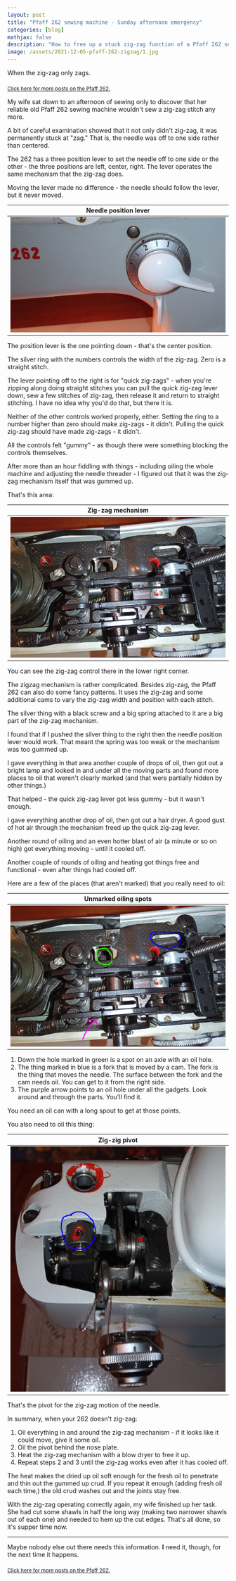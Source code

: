 ```yaml
---
layout: post
title: "Pfaff 262 sewing machine - Sunday afternoon emergency"
categories: [blog]
mathjax: false
description: "How to free up a stuck zig-zag function of a Pfaff 262 sewing machine"
image: /assets/2021-12-05-pfaff-262-zigzag/1.jpg
--- 
```

When the zig-zag only zags.

<sub>[Click here for more posts on the Pfaff 262.](pfaff-262-toc)</sub>

My wife sat down to an afternoon of sewing only to discover that her reliable old Pfaff 262 sewing machine wouldn't sew a zig-zag stitch any more.

A bit of careful examination showed that it not only didn't zig-zag, it was permanently stuck at "zag."  That is, the needle was off to one side rather than centered.

The 262 has a three position lever to set the needle off to one side or the other - the three positions are left, center, right.  The lever operates the same mechanism that the zig-zag does.

Moving the lever made no difference - the needle should follow the lever, but it never moved.

|Needle position lever|
|---------------------|
|![Needle position lever](/assets/2021-12-05-pfaff-262-zigzag/1.jpg)|

The position lever is the one pointing down - that's the center position.

The silver ring with the numbers controls the width of the zig-zag.  Zero is a straight stitch.

The lever pointing off to the right is for "quick zig-zags" - when you're zipping along doing straight stitches you can pull the quick zig-zag lever down, sew a few stitches of zig-zag, then release it and return to straight stitching.  I have no idea why you'd do that, but there it is.

Neither of the other controls worked properly, either.  Setting the ring to a number higher than zero should make zig-zags - it didn't.  Pulling the quick zig-zag should have made zig-zags - it didn't.

All the controls felt "gummy" - as though there were something blocking the controls themselves.

After more than an hour fiddling with things - including oiling the whole machine and adjusting the needle threader - I figured out that it was the zig-zag mechanism itself that was gummed up.

That's this area:

|Zig-zag mechanism|
|---------------------|
|![Zig-zag mechanism](/assets/2021-12-05-pfaff-262-zigzag/2.jpg)|

You can see the zig-zag control there in the lower right corner.

The zigzag mechanism is rather complicated.  Besides zig-zag, the Pfaff 262 can also do some fancy patterns.  It uses the zig-zag and some additional cams to vary the zig-zag width and position with each stitch.

The silver thing with a black screw and a big spring attached to it are a big part of the zig-zag mechanism.

I found that if I pushed the silver thing to the right then the needle position lever would work.  That meant the spring was too weak or the mechanism was too gummed up.

I gave everything in that area another couple of drops of oil, then got out a bright lamp and looked in and under all the moving parts and found more places to oil that weren't clearly marked (and that were partially hidden by other things.)

That helped - the quick zig-zag lever got less gummy - but it wasn't enough.

I gave everything another drop of oil, then got out a hair dryer.  A good gust of hot air through the mechanism freed up the quick zig-zag lever.

Another round of oiling and an even hotter blast of air (a minute or so on high) got everything moving - until it cooled off.

Another couple of rounds of oiling and heating got things free and functional - even after things had cooled off.

Here are a few of the places (that aren't marked) that you really need to oil:

|Unmarked oiling spots|
|---------------------|
|![Unmarked oiling spots](/assets/2021-12-05-pfaff-262-zigzag/3.jpg)|

1. Down the hole marked in green is a spot on an axle with an oil hole.
2. The thing marked in blue is a fork that is moved by a cam.  The fork is the thing that moves the needle.  The surface between the fork and the cam needs oil.  You can get to it from the right side.
3. The purple arrow points to an oil hole under all the gadgets.  Look around and through the parts.  You'll find it.

You need an oil can with a long spout to get at those points.

You also need to oil this thing:

|Zig-zig pivot|
|-------------|
|![Zig-zig pivot](/assets/2021-12-05-pfaff-262-zigzag/4.jpg)|

That's the pivot for the zig-zag motion of the needle.

In summary, when your 262 doesn't zig-zag:

1. Oil everything in and around the zig-zag mechanism - if it looks like it could move, give it some oil.
2. Oil the pivot behind the nose plate.
3. Heat the zig-zag mechanism with a blow dryer to free it up.
4. Repeat steps 2 and 3 until the zig-zag works even after it has cooled off.

The heat makes the dried up oil soft enough for the fresh oil to penetrate and thin out the gummed up crud.  If you repeat it enough (adding fresh oil each time,) the old crud washes out and the joints stay free.

With the zig-zag operating correctly again, my wife finished up her task.  She had cut some shawls in half the long way (making two narrower shawls out of each one) and needed to hem up the cut edges.  That's all done, so it's supper time now.

----------

Maybe nobody else out there needs this information.  **I** need it, though, for the next time it happens.

<sub>[Click here for more posts on the Pfaff 262.](pfaff-262-toc)</sub>
